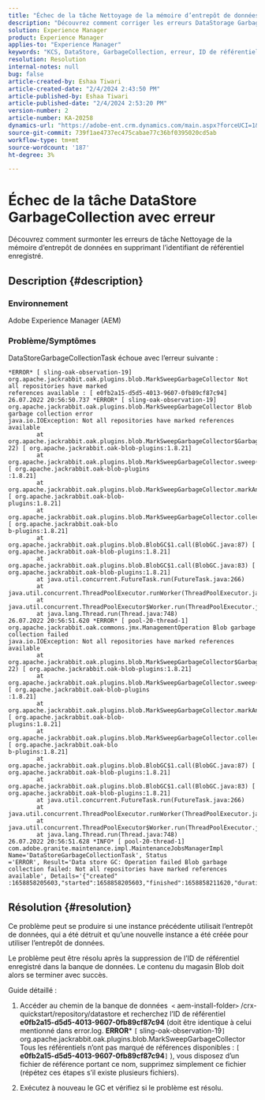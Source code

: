 ```yaml
---
title: "Échec de la tâche Nettoyage de la mémoire d’entrepôt de données avec erreur"
description: "Découvrez comment corriger les erreurs DataStorage GarbageCollection Task."
solution: Experience Manager
product: Experience Manager
applies-to: "Experience Manager"
keywords: "KCS, DataStore, GarbageCollection, erreur, ID de référentiel, échec GC, APache Jackrabbit Oak, GC de magasin Blob"
resolution: Resolution
internal-notes: null
bug: false
article-created-by: Eshaa Tiwari
article-created-date: "2/4/2024 2:43:50 PM"
article-published-by: Eshaa Tiwari
article-published-date: "2/4/2024 2:53:20 PM"
version-number: 2
article-number: KA-20258
dynamics-url: "https://adobe-ent.crm.dynamics.com/main.aspx?forceUCI=1&pagetype=entityrecord&etn=knowledgearticle&id=a9d268ca-6bc3-ee11-9079-6045bd006295"
source-git-commit: 739f1ae4737ec475cabae77c36bf0395020cd5ab
workflow-type: tm+mt
source-wordcount: '187'
ht-degree: 3%

---
```


# Échec de la tâche DataStore GarbageCollection avec erreur


Découvrez comment surmonter les erreurs de tâche Nettoyage de la mémoire d’entrepôt de données en supprimant l’identifiant de référentiel enregistré.

## Description {#description}


### Environnement

Adobe Experience Manager (AEM)

### Problème/Symptômes

DataStoreGarbageCollectionTask échoue avec l’erreur suivante :


```
*ERROR* [ sling-oak-observation-19]  org.apache.jackrabbit.oak.plugins.blob.MarkSweepGarbageCollector Not all repositories have marked
references available : [ e0fb2a15-d5d5-4013-9607-0fb89cf87c94] 
26.07.2022 20:56:50.737 *ERROR* [ sling-oak-observation-19]  org.apache.jackrabbit.oak.plugins.blob.MarkSweepGarbageCollector Blob garbage collection error
java.io.IOException: Not all repositories have marked references available
        at org.apache.jackrabbit.oak.plugins.blob.MarkSweepGarbageCollector$GarbageCollectionType$1.mergeAllMarkedReferences(MarkSweepGarbageCollector.java:7
22) [ org.apache.jackrabbit.oak-blob-plugins:1.8.21] 
        at org.apache.jackrabbit.oak.plugins.blob.MarkSweepGarbageCollector.sweep(MarkSweepGarbageCollector.java:384) [ org.apache.jackrabbit.oak-blob-plugins
:1.8.21] 
        at org.apache.jackrabbit.oak.plugins.blob.MarkSweepGarbageCollector.markAndSweep(MarkSweepGarbageCollector.java:284) [ org.apache.jackrabbit.oak-blob-
plugins:1.8.21] 
        at org.apache.jackrabbit.oak.plugins.blob.MarkSweepGarbageCollector.collectGarbage(MarkSweepGarbageCollector.java:191) [ org.apache.jackrabbit.oak-blo
b-plugins:1.8.21] 
        at org.apache.jackrabbit.oak.plugins.blob.BlobGC$1.call(BlobGC.java:87) [ org.apache.jackrabbit.oak-blob-plugins:1.8.21] 
        at org.apache.jackrabbit.oak.plugins.blob.BlobGC$1.call(BlobGC.java:83) [ org.apache.jackrabbit.oak-blob-plugins:1.8.21] 
        at java.util.concurrent.FutureTask.run(FutureTask.java:266)
        at java.util.concurrent.ThreadPoolExecutor.runWorker(ThreadPoolExecutor.java:1149)
        at java.util.concurrent.ThreadPoolExecutor$Worker.run(ThreadPoolExecutor.java:624)
        at java.lang.Thread.run(Thread.java:748)
26.07.2022 20:56:51.620 *ERROR* [ pool-20-thread-1]  org.apache.jackrabbit.oak.commons.jmx.ManagementOperation Blob garbage collection failed
java.io.IOException: Not all repositories have marked references available
        at org.apache.jackrabbit.oak.plugins.blob.MarkSweepGarbageCollector$GarbageCollectionType$1.mergeAllMarkedReferences(MarkSweepGarbageCollector.java:7
22) [ org.apache.jackrabbit.oak-blob-plugins:1.8.21] 
        at org.apache.jackrabbit.oak.plugins.blob.MarkSweepGarbageCollector.sweep(MarkSweepGarbageCollector.java:384) [ org.apache.jackrabbit.oak-blob-plugins
:1.8.21] 
        at org.apache.jackrabbit.oak.plugins.blob.MarkSweepGarbageCollector.markAndSweep(MarkSweepGarbageCollector.java:284) [ org.apache.jackrabbit.oak-blob-
plugins:1.8.21] 
        at org.apache.jackrabbit.oak.plugins.blob.MarkSweepGarbageCollector.collectGarbage(MarkSweepGarbageCollector.java:191) [ org.apache.jackrabbit.oak-blo
b-plugins:1.8.21] 
        at org.apache.jackrabbit.oak.plugins.blob.BlobGC$1.call(BlobGC.java:87) [ org.apache.jackrabbit.oak-blob-plugins:1.8.21] 
        at org.apache.jackrabbit.oak.plugins.blob.BlobGC$1.call(BlobGC.java:83) [ org.apache.jackrabbit.oak-blob-plugins:1.8.21] 
        at java.util.concurrent.FutureTask.run(FutureTask.java:266)
        at java.util.concurrent.ThreadPoolExecutor.runWorker(ThreadPoolExecutor.java:1149)
        at java.util.concurrent.ThreadPoolExecutor$Worker.run(ThreadPoolExecutor.java:624)
        at java.lang.Thread.run(Thread.java:748)
26.07.2022 20:56:51.628 *INFO* [ pool-20-thread-1]  com.adobe.granite.maintenance.impl.MaintenanceJobsManagerImpl Name='DataStoreGarbageCollectionTask', Status
='ERROR', Result='Data store GC: Operation failed Blob garbage collection failed: Not all repositories have marked references available', Details='{"created"
:1658858205603,"started":1658858205603,"finished":1658858211620,"duration":6017}'
```





## Résolution {#resolution}


Ce problème peut se produire si une instance précédente utilisait l’entrepôt de données, qui a été détruit et qu’une nouvelle instance a été créée pour utiliser l’entrepôt de données.

Le problème peut être résolu après la suppression de l’ID de référentiel enregistré dans la banque de données. Le contenu du magasin Blob doit alors se terminer avec succès.

Guide détaillé :

1) Accéder au chemin de la banque de données  `<` aem-install-folder`>` /crx-quickstart/repository/datastore et recherchez l’ID de référentiel <b>e0fb2a15-d5d5-4013-9607-0fb89cf87c94</b> (doit être identique à celui mentionné dans error.log. <b>ERROR</b>\* `[` sling-oak-observation-19`]`  org.apache.jackrabbit.oak.plugins.blob.MarkSweepGarbageCollector Tous les référentiels n’ont pas marqué de références disponibles : `[` <b>e0fb2a15-d5d5-4013-9607-0fb89cf87c94</b>`]` ), vous disposez d’un fichier de référence portant ce nom, supprimez simplement ce fichier (répétez ces étapes s’il existe plusieurs fichiers).

2) Exécutez à nouveau le GC et vérifiez si le problème est résolu.
